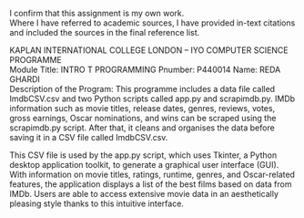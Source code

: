 I confirm that this assignment is my own work.    
Where I have referred to academic sources, I have provided in-text citations and included the sources in the final reference list.   

KAPLAN INTERNATIONAL COLLEGE LONDON – IYO COMPUTER SCIENCE PROGRAMME  
Module Title: INTRO T PROGRAMMING
Pnumber:  P440014 
Name: REDA GHARDI  
Description of the Program:
This programme includes a data file called ImdbCSV.csv and two Python scripts called app.py and scrapimdb.py. IMDb information such as movie titles, release dates, genres, reviews, votes, gross earnings, Oscar nominations, and wins can be scraped using the scrapimdb.py script. After that, it cleans and organises the data before saving it in a CSV file called ImdbCSV.csv.

This CSV file is used by the app.py script, which uses Tkinter, a Python desktop application toolkit, to generate a graphical user interface (GUI). With information on movie titles, ratings, runtime, genres, and Oscar-related features, the application displays a list of the best films based on data from IMDb. Users are able to access extensive movie data in an aesthetically pleasing style thanks to this intuitive interface.


